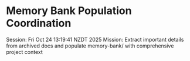 # Memory Bank Population Coordination
Session: Fri Oct 24 13:19:41 NZDT 2025
Mission: Extract important details from archived docs and populate memory-bank/ with comprehensive project context
